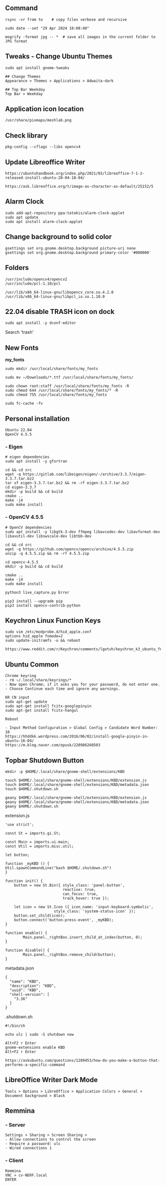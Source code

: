 ## Command

```
rsync -vr from to    # copy files verbose and recursive

sudo date --set "29 Apr 2024 18:08:40"

mogrify -format jpg -- *  # save all images in the current folder to JPG format

```

## Tweaks - Change Ubuntu Themes

```
sudo apt install gnome-tweaks

## Change Themes
Appearance > Themes > Applications > Adwaita-dark

## Top Bar Weekday
Top Bar > Weekday
```

## Application icon location

```
/usr/share/pixmaps/meshlab.png
```

## Check library

```
pkg-config --cflags --libs opencv4
```

## Update Libreoffice Writer

```
https://ubuntuhandbook.org/index.php/2021/03/libreoffice-7-1-2-released-install-ubuntu-20-04-18-04/
```
```
https://ask.libreoffice.org/t/image-as-character-as-default/25152/5
```

## Alarm Clock

```
sudo add-apt-repository ppa:tatokis/alarm-clock-applet
sudo apt update
sudo apt install alarm-clock-applet
```

## Change background to solid color

```
gsettings set org.gnome.desktop.background picture-uri none
gsettings set org.gnome.desktop.background primary-color '#000000'
```

## Folders

```
/usr/include/opencv4/opencv2
/usr/include/pcl-1.10/pcl
```
```
/usr/lib/x86_64-linux-gnu/libopencv_core.so.4.2.0
/usr/lib/x86_64-linux-gnu/libpcl_io.so.1.10.0
```

## 22.04 disable TRASH icon on dock
```
sudo apt install -y dconf-editor
```
Search 'trash'

## New Fonts
**my_fonts**
```
sudo mkdir /usr/local/share/fonts/my_fonts

sudo mv ~/Downloads/*.ttf /usr/local/share/fonts/my_fonts/

sudo chown root:staff /usr/local/share/fonts/my_fonts -R
sudo chmod 644 /usr/local/share/fonts/my_fonts/* -R
sudo chmod 755 /usr/local/share/fonts/my_fonts

sudo fc-cache -fv
```

## Personal installation

```
Ubuntu 22.04
OpenCV 4.5.5
```
### - Eigen
```
# eigen dependencies
sudo apt install -y gfortran

cd && cd src
wget -q https://gitlab.com/libeigen/eigen/-/archive/3.3.7/eigen-3.3.7.tar.bz2
tar xf eigen-3.3.7.tar.bz2 && rm -rf eigen-3.3.7.tar.bz2
cd eigen-3.3.7
mkdir -p build && cd build
cmake ..
make -j4
sudo make install
```
### - OpenCV 4.5.5
```
# OpenCV dependencies
sudo apt install -y libgtk-3-dev ffmpeg libavcodec-dev libavformat-dev libavutil-dev libswscale-dev libtbb-dev

cd && cd src
wget -q https://github.com/opencv/opencv/archive/4.5.5.zip
unzip -q 4.5.5.zip && rm -rf 4.5.5.zip

cd opencv-4.5.5
mkdir -p build && cd build

cmake ..
make -j4
sudo make install
```
```
python3 live_capture.py Error

pip3 install --upgrade pip
pip3 install opencv-contrib-python
```

## Keychron Linux Function Keys

```
sudo vim /etc/modprobe.d/hid_apple.conf
options hid_apple fnmode=2
sudo update-initramfs -u && reboot
```

```
https://www.reddit.com/r/Keychron/comments/lgotvh/keychron_k3_ubuntu_fn_keys/
```

## Ubuntu Common
```
Chrome keyring
- rm ~/.local/share/keyrings/*
- Now open Chrome; if it asks you for your password, do not enter one.
- Choose Continue each time and ignore any warnings.
```
```
KR CN input
sudo apt-get update
sudo apt-get install fcitx-googlepinyin
sudo apt-get install fcitx-hangul

Reboot

- Input Method Configuration > Global Config > Candidate Word Number: 10
https://hhddkk.wordpress.com/2016/06/02/install-google-pinyin-in-ubuntu-16-04/
https://m.blog.naver.com/opusk/220986268503
```

## Topbar Shutdown Button
```
mkdir -p $HOME/.local/share/gnome-shell/extensions/KBD

touch $HOME/.local/share/gnome-shell/extensions/KBD/extension.js
touch $HOME/.local/share/gnome-shell/extensions/KBD/metadata.json
touch $HOME/.shutdown.sh

geany $HOME/.local/share/gnome-shell/extensions/KBD/extension.js
geany $HOME/.local/share/gnome-shell/extensions/KBD/metadata.json
geany $HOME/.shutdown.sh  
```
extension.js  
```
'use strict';

const St = imports.gi.St;

const Main = imports.ui.main;
const Util = imports.misc.util;

let button;

function _myKBD () {
Util.spawnCommandLine("bash $HOME/.shutdown.sh")
}

function init() {
    button = new St.Bin({ style_class: 'panel-button',
                          reactive: true,
                          can_focus: true,
                          track_hover: true });
                          
    let icon = new St.Icon ({ icon_name: 'input-keyboard-symbolic',
                      style_class: 'system-status-icon' });
    button.set_child(icon);
    button.connect('button-press-event', _myKBD);
}

function enable() {
        Main.panel._rightBox.insert_child_at_index(button, 0);
}

function disable() {
        Main.panel._rightBox.remove_child(button);
}
```
metadata.json  
```
{
  "name": "KBD",
  "description": "KBD",
  "uuid": "KBD",
  "shell-version": [
    "3.36"
  ]
}
```
.shutdown.sh  
```
#!/bin/sh

echo ulc | sudo -S shutdown now
```

```
Alt+F2 r Enter
gnome-extensions enable KBD
Alt+F2 r Enter
```

```
https://askubuntu.com/questions/1289453/how-do-you-make-a-button-that-performs-a-specific-command
```

## LibreOffice Writer Dark Mode
```
Tools > Options > LibreOffice > Application Colors > General > Document background > Black
```

## Remmina
### - Server
```
Settings > Sharing > Screen Sharing >
- Allow connections to control the screen
- Require a password: ulc
- Wired connections 1
```
### - Client
```
Remmina
VNC > cv-NERF.local
ENTER
```

## 
